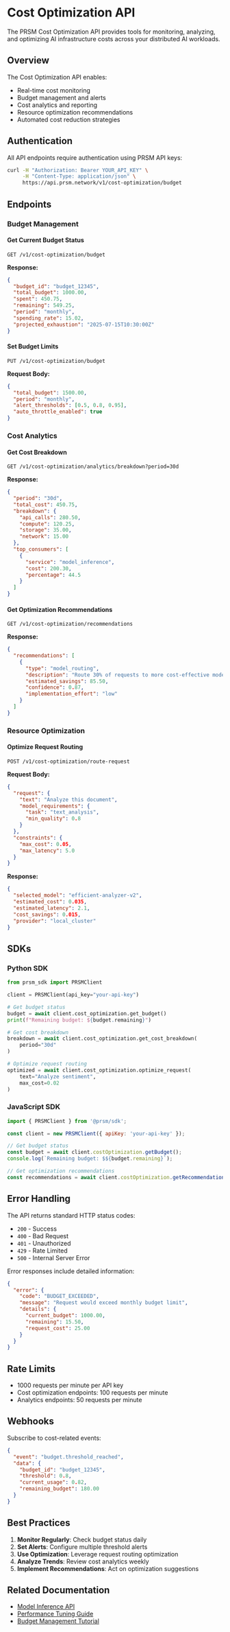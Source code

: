# Cost Optimization API

The PRSM Cost Optimization API provides tools for monitoring, analyzing, and optimizing AI infrastructure costs across your distributed AI workloads.

## Overview

The Cost Optimization API enables:
- Real-time cost monitoring
- Budget management and alerts
- Cost analytics and reporting
- Resource optimization recommendations
- Automated cost reduction strategies

## Authentication

All API endpoints require authentication using PRSM API keys:

```bash
curl -H "Authorization: Bearer YOUR_API_KEY" \
     -H "Content-Type: application/json" \
     https://api.prsm.network/v1/cost-optimization/budget
```

## Endpoints

### Budget Management

#### Get Current Budget Status
```http
GET /v1/cost-optimization/budget
```

**Response:**
```json
{
  "budget_id": "budget_12345",
  "total_budget": 1000.00,
  "spent": 450.75,
  "remaining": 549.25,
  "period": "monthly",
  "spending_rate": 15.02,
  "projected_exhaustion": "2025-07-15T10:30:00Z"
}
```

#### Set Budget Limits
```http
PUT /v1/cost-optimization/budget
```

**Request Body:**
```json
{
  "total_budget": 1500.00,
  "period": "monthly",
  "alert_thresholds": [0.5, 0.8, 0.95],
  "auto_throttle_enabled": true
}
```

### Cost Analytics

#### Get Cost Breakdown
```http
GET /v1/cost-optimization/analytics/breakdown?period=30d
```

**Response:**
```json
{
  "period": "30d",
  "total_cost": 450.75,
  "breakdown": {
    "api_calls": 280.50,
    "compute": 120.25,
    "storage": 35.00,
    "network": 15.00
  },
  "top_consumers": [
    {
      "service": "model_inference",
      "cost": 200.30,
      "percentage": 44.5
    }
  ]
}
```

#### Get Optimization Recommendations
```http
GET /v1/cost-optimization/recommendations
```

**Response:**
```json
{
  "recommendations": [
    {
      "type": "model_routing",
      "description": "Route 30% of requests to more cost-effective models",
      "estimated_savings": 85.50,
      "confidence": 0.87,
      "implementation_effort": "low"
    }
  ]
}
```

### Resource Optimization

#### Optimize Request Routing
```http
POST /v1/cost-optimization/route-request
```

**Request Body:**
```json
{
  "request": {
    "text": "Analyze this document",
    "model_requirements": {
      "task": "text_analysis",
      "min_quality": 0.8
    }
  },
  "constraints": {
    "max_cost": 0.05,
    "max_latency": 5.0
  }
}
```

**Response:**
```json
{
  "selected_model": "efficient-analyzer-v2",
  "estimated_cost": 0.035,
  "estimated_latency": 2.1,
  "cost_savings": 0.015,
  "provider": "local_cluster"
}
```

## SDKs

### Python SDK

```python
from prsm_sdk import PRSMClient

client = PRSMClient(api_key="your-api-key")

# Get budget status
budget = await client.cost_optimization.get_budget()
print(f"Remaining budget: ${budget.remaining}")

# Get cost breakdown
breakdown = await client.cost_optimization.get_cost_breakdown(
    period="30d"
)

# Optimize request routing
optimized = await client.cost_optimization.optimize_request(
    text="Analyze sentiment",
    max_cost=0.02
)
```

### JavaScript SDK

```javascript
import { PRSMClient } from '@prsm/sdk';

const client = new PRSMClient({ apiKey: 'your-api-key' });

// Get budget status
const budget = await client.costOptimization.getBudget();
console.log(`Remaining budget: $${budget.remaining}`);

// Get optimization recommendations
const recommendations = await client.costOptimization.getRecommendations();
```

## Error Handling

The API returns standard HTTP status codes:

- `200` - Success
- `400` - Bad Request
- `401` - Unauthorized
- `429` - Rate Limited
- `500` - Internal Server Error

Error responses include detailed information:

```json
{
  "error": {
    "code": "BUDGET_EXCEEDED",
    "message": "Request would exceed monthly budget limit",
    "details": {
      "current_budget": 1000.00,
      "remaining": 15.50,
      "request_cost": 25.00
    }
  }
}
```

## Rate Limits

- 1000 requests per minute per API key
- Cost optimization endpoints: 100 requests per minute
- Analytics endpoints: 50 requests per minute

## Webhooks

Subscribe to cost-related events:

```json
{
  "event": "budget.threshold_reached",
  "data": {
    "budget_id": "budget_12345",
    "threshold": 0.8,
    "current_usage": 0.82,
    "remaining_budget": 180.00
  }
}
```

## Best Practices

1. **Monitor Regularly**: Check budget status daily
2. **Set Alerts**: Configure multiple threshold alerts
3. **Use Optimization**: Leverage request routing optimization
4. **Analyze Trends**: Review cost analytics weekly
5. **Implement Recommendations**: Act on optimization suggestions

## Related Documentation

- [Model Inference API](./model-inference.md)
- [Performance Tuning Guide](./performance-tuning.md)
- [Budget Management Tutorial](../tutorials/02-foundation/configuration.md)